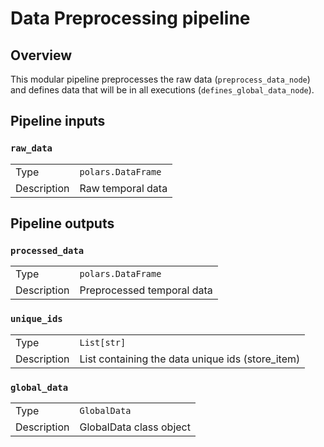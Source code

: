 # Data Preprocessing pipeline
## Overview

This modular pipeline preprocesses the raw data (`preprocess_data_node`) and defines data that will be in all executions (`defines_global_data_node`).

## Pipeline inputs

### `raw_data`

|      |                    |
| ---- | ------------------ |
| Type | `polars.DataFrame` |
| Description | Raw temporal data |


## Pipeline outputs

### `processed_data`

|      |                    |
| ---- | ------------------ |
| Type | `polars.DataFrame` |
| Description | Preprocessed temporal data |

### `unique_ids`

|      |                    |
| ---- | ------------------ |
| Type | `List[str]` |
| Description | List containing the data unique ids (store_item) |

### `global_data`

|      |                    |
| ---- | ------------------ |
| Type | `GlobalData` |
| Description | GlobalData class object |
